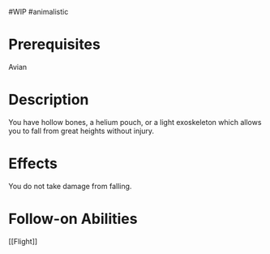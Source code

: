 #WIP #animalistic 

# Prerequisites

Avian

# Description

You have hollow bones, a helium pouch, or a light exoskeleton which allows you to fall from great heights without injury.

# Effects

You do not take damage from falling.

# Follow-on Abilities

[[Flight]]